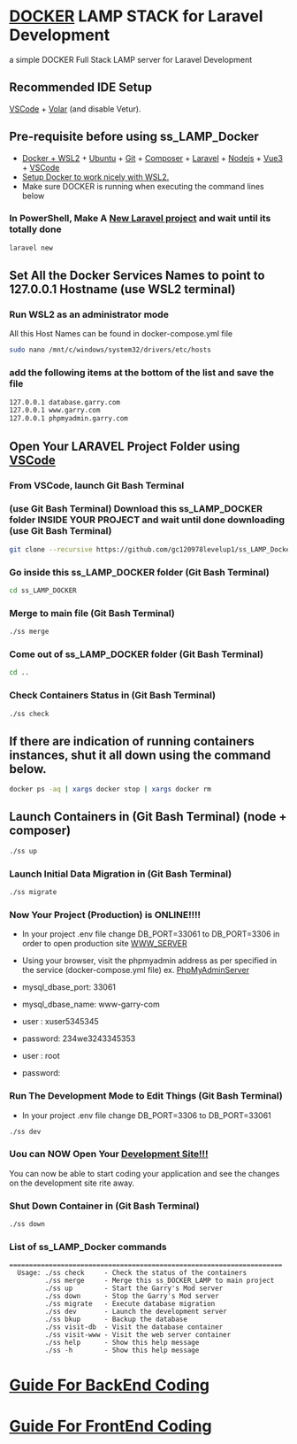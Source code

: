 # [DOCKER](https://docs.docker.com/get-started/get-docker/) LAMP STACK for Laravel Development
a simple DOCKER Full Stack LAMP server for Laravel Development  

## Recommended IDE Setup

[VSCode](https://code.visualstudio.com/) + [Volar](https://marketplace.visualstudio.com/items?itemName=Vue.volar) (and disable Vetur).

## Pre-requisite before using ss_LAMP_Docker
* [Docker + WSL2](https://docs.docker.com/get-started/get-docker/) + [Ubuntu](https://documentation.ubuntu.com/wsl/en/latest/howto/install-ubuntu-wsl2/) + [Git](https://git-scm.com/downloads) + [Composer](https://getcomposer.org/download/) + [Laravel](https://laravel.com/docs/12.x/installation) + [Nodejs](https://nodejs.org/en/download) + [Vue3](https://vuejs.org/) + [VSCode](https://code.visualstudio.com/Download)
* [Setup Docker to work nicely with WSL2.](https://learn.microsoft.com/en-us/windows/wsl/tutorials/wsl-containers)
* Make sure DOCKER is running when executing the command lines below

### In PowerShell, Make A [New Laravel project](https://laravel.com/docs/12.x/installation#creating-an-application) and wait until its totally done
```sh
laravel new
```

## Set All the Docker Services Names to point to 127.0.0.1 Hostname (use WSL2 terminal)

### Run WSL2 as an administrator mode

All this Host Names can be found in docker-compose.yml file
```sh
sudo nano /mnt/c/windows/system32/drivers/etc/hosts
```

### add the following items at the bottom of the list and save the file

```sh
127.0.0.1 database.garry.com
127.0.0.1 www.garry.com
127.0.0.1 phpmyadmin.garry.com
```

## Open Your LARAVEL Project Folder using [VSCode](https://code.visualstudio.com/)
### From VSCode, launch Git Bash Terminal
### (use Git Bash Terminal) Download this ss_LAMP_DOCKER folder INSIDE YOUR PROJECT and wait until done downloading (use Git Bash Terminal)

```sh
git clone --recursive https://github.com/gc120978levelup1/ss_LAMP_Docker.git
```

### Go inside this ss_LAMP_DOCKER folder (Git Bash Terminal)

```sh
cd ss_LAMP_DOCKER
```

### Merge to main file (Git Bash Terminal)

```sh
./ss merge
```

### Come out of ss_LAMP_DOCKER folder (Git Bash Terminal)

```sh
cd ..
```

### Check Containers Status in (Git Bash Terminal)

```sh
./ss check
```

## If there are indication of running containers instances, shut it all down using the command below.

```sh
docker ps -aq | xargs docker stop | xargs docker rm
```

## Launch Containers in  (Git Bash Terminal) (node + composer)

```sh
./ss up
```

### Launch Initial Data Migration in  (Git Bash Terminal)

```sh
./ss migrate
```

### Now Your Project (Production) is ONLINE!!!!
* In your project .env file change DB_PORT=33061 to DB_PORT=3306 in order to open production site [WWW_SERVER](http://www.garry.com)

* Using your browser, visit the phpmyadmin address as per specified in the service (docker-compose.yml file)
ex. [PhpMyAdminServer](http://www.garry.com:8001)

* mysql_dbase_port: 33061
* mysql_dbase_name: www-garry-com
* user : xuser5345345
* password: 234we3243345353
* user : root
* password:

### Run The Development Mode to Edit Things  (Git Bash Terminal)
* In your project .env file change DB_PORT=3306 to DB_PORT=33061
```sh
./ss dev
```
### Uou can NOW Open Your [Development Site!!!](http://127.0.0.1:8000/)

You can now be able to start coding your application and see the changes on the development site rite away.

### Shut Down Container in  (Git Bash Terminal)

```sh
./ss down
```

### List of ss_LAMP_Docker commands
    =====================================================================
      Usage: ./ss check     - Check the status of the containers
             ./ss merge     - Merge this ss_DOCKER_LAMP to main project
             ./ss up        - Start the Garry's Mod server
             ./ss down      - Stop the Garry's Mod server
             ./ss migrate   - Execute database migration
             ./ss dev       - Launch the development server
             ./ss bkup      - Backup the database
             ./ss visit-db  - Visit the database container
             ./ss visit-www - Visit the web server container
             ./ss help      - Show this help message
             ./ss -h        - Show this help message

# [Guide For BackEnd Coding](https://github.com/gc120978levelup1/ss_LAMP_Docker/blob/master/README%20file%20Backend%20Guide.md)

# [Guide For FrontEnd Coding](https://github.com/gc120978levelup1/ss_LAMP_Docker/blob/master/README%20file%20Frontend%20Guide.md)
